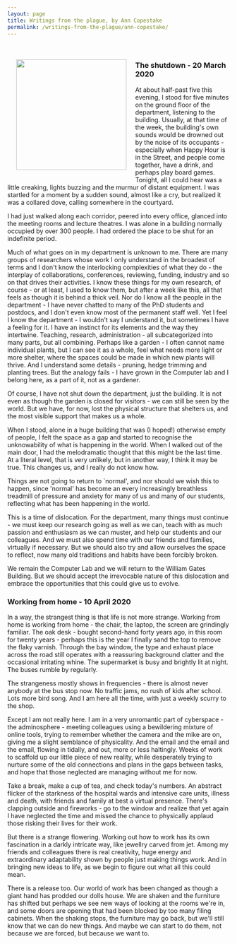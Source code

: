 ```yaml
---
layout: page
title: Writings from the plague, by Ann Copestake
permalink: /writings-from-the-plague/ann-copestake/
---
```


<br>
<img align="left" src="{{ site.baseurl }}/images/plague-doctor.jpg" style="width:250px; margin:20px"/>

### The shutdown - 20 March 2020

At about half-past five this evening, I stood for five minutes on the ground floor of the department, listening to the building. Usually, at that time of the week, the building's own sounds would be drowned out by the noise of its occupants - especially when Happy Hour is in the Street, and people come together, have a drink, and perhaps play board games.  Tonight, all I could hear was a little creaking, lights buzzing and the murmur of distant equipment.  I was startled for a moment by a sudden sound, almost like a cry, but realized it was a collared dove, calling somewhere in the courtyard.

I had just walked along each corridor, peered into every office, glanced into the meeting rooms and lecture theatres.  I was alone in a building normally occupied by over 300 people.  I had ordered the place to be shut for an indefinite period.

Much of what goes on in my department is unknown to me.  There are many groups of researchers whose work I only understand in the broadest of terms and I don't know the interlocking complexities of what they do - the interplay of collaborations, conferences, reviewing, funding, industry and so on that drives their activities.  I know these things for my own research, of course - or at least, I used to know them, but after a week like this, all that feels as though it is behind a thick veil.  Nor do I know all the people in the department - I have never chatted to many of the PhD students and postdocs, and I don't even know most of the permanent staff well.  Yet I feel I know the department - I wouldn't say I understand it, but sometimes I have a feeling for it.  I have an instinct for its elements and the way they intertwine.  Teaching, research, administration - all subcategorized into many parts, but all combining.  Perhaps like a garden - I often cannot name individual plants, but I can see it as a whole, feel what needs more light or more shelter, where the spaces could be made in which new plants will thrive.  And I understand some details - pruning, hedge trimming and planting trees. But the analogy fails - I have grown in the Computer lab and I belong here, as a part of it, not as a gardener.

Of course, I have not shut down the department, just the building.  It is not even as though the garden is closed for visitors - we can still be seen by the world.  But we have, for now, lost the physical structure that shelters us, and the most visible support that makes us a whole.

When I stood, alone in a huge building that was (I hoped!) otherwise empty of people, I felt the space as a gap and started to recognise the unknowability of what is happening in the world.  When I walked out of the main door, I had the melodramatic thought that this might be the last time. At a literal level, that is very unlikely, but in another way, I think it may be true.  This changes us, and I really do not know how.

Things are not going to return to `normal', and nor should we wish this to happen, since 'normal' has become an every increasingly breathless treadmill of pressure and anxiety for many of us and many of our students, reflecting what has been happening in the world.

This is a time of dislocation.  For the department, many things must continue - we must keep our research going as well as we can, teach with as much passion and enthusiasm as we can muster, and help our students and our colleagues.  And we must also spend time with our friends and families, virtually if necessary.  But we should also try and allow ourselves the space to reflect, now many old traditions and habits have been forcibly broken.

We remain the Computer Lab and we will return to the William Gates Building.  But we should accept the irrevocable nature of this dislocation and embrace the opportunities that this could give us to evolve.


### Working from home - 10 April 2020

In a way, the strangest thing is that life is not more strange.  Working from home is working from home - the chair, the laptop, the screen are grindingly familiar.  The oak desk - bought second-hand forty years ago, in this room for twenty years - perhaps this is the year I finally sand the top to remove the flaky varnish.  Through the bay window, the type and exhaust place across the road still operates with a reassuring background clatter and the occasional irritating whine.  The supermarket is busy and brightly lit at night.  The buses rumble by regularly.

The strangeness mostly shows in frequencies - there is almost never anybody at the bus stop now.  No traffic jams, no rush of kids after school.  Lots more bird song.  And I am here all the time, with just a weekly scurry to the shop.

Except I am not really here.  I am in a very unromantic part of cyberspace - the adminosphere - meeting colleagues using a bewildering mixture of online tools, trying to remember whether the camera and the mike are on, giving me a slight semblance of physicality.  And the email and the email and the email, flowing in tidally, and out, more or less haltingly.  Weeks of work to scaffold up our little piece of new reality, while desperately trying to nurture some of the old connections and plans in the gaps between tasks, and hope that those neglected are managing without me for now.

Take a break, make a cup of tea, and check today's numbers.  An abstract flicker of the starkness of the hospital wards and intensive care units, illness and death, with friends and family at best a virtual presence. There's clapping outside and fireworks - go to the window and realize that yet again I have neglected the time and missed the chance to physically applaud those risking their lives for their work.

But there is a strange flowering.  Working out how to work has its own fascination in a darkly intricate way, like jewellry carved from jet.  Among my friends and colleagues there is real creativity, huge energy and extraordinary adaptability shown by people just making things work.  And in bringing new ideas to life, as we begin to figure out what all this could mean.

There is a release too.  Our world of work has been changed as though a giant hand has prodded our dolls house.  We are shaken and the furniture has shifted but perhaps we see new ways of looking at the rooms we're in, and some doors are opening that had been blocked by too many filing cabinets.  When the shaking stops, the furniture may go back, but we'll still know that we can do new things.  And maybe we can start to do them, not because we are forced, but because we want to.


